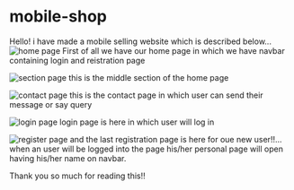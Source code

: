 # mobile-shop
Hello!
i have made a mobile selling website which is described below...
![home page](https://user-images.githubusercontent.com/95877788/222196886-5eddac1b-d0fa-45d8-8f11-4c9075058300.png)
First of all we have our home page in which we have navbar containing login and reistration page

![section page](https://user-images.githubusercontent.com/95877788/222196938-892cdf90-89b5-47a2-a38f-3e16ba6cb4c1.png)
this is the middle section of the home page

![contact page](https://user-images.githubusercontent.com/95877788/222196965-e8d3b3bc-796e-4426-9282-e571a3c5355f.png)
this is the contact page in which user can send their message or say query

![login page](https://user-images.githubusercontent.com/95877788/222196979-f06e3162-91ed-407b-9fa2-779f960cd71d.png)
login page is here in which user will log in

![register page](https://user-images.githubusercontent.com/95877788/222197005-16cae4aa-812e-4f42-a903-d5499ccba53c.png)
and the last registration page is here for oue new user!!...
when an user will be logged into the page his/her personal page will open having his/her name on navbar.

Thank you so much for reading this!!
